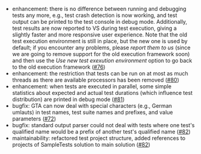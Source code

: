 * enhancement: there is no difference between running and debugging tests any more, e.g., test crash detection is now working, and test output can be printed to the test console in debug mode. Additionally, test results are now reported to VS during test execution, giving a slightly faster and more responsive user experience. Note that the old test execution environment is still in place, but the new one is used by default; if you encounter any problems, please *report them to us* (since we are going to remove support for the old execution framework soon) and then use the *Use new test exexution environment* option to go back to the old execution framework ([#76](https://github.com/csoltenborn/GoogleTestAdapter/issues/76))
* enhancement: the restriction that tests can be run on at most as much threads as there are available processors has been removed ([#80](https://github.com/csoltenborn/GoogleTestAdapter/issues/80))
* enhancement: when tests are executed in parallel, some simple statistics about expected and actual test durations (which influence test distribution) are printed in debug mode ([#81](https://github.com/csoltenborn/GoogleTestAdapter/issues/81))
* bugfix: GTA can now deal with special characters (e.g., German umlauts) in test names, test suite names and prefixes, and value parameters ([#72](https://github.com/csoltenborn/GoogleTestAdapter/issues/72))
* bugfix: standard output parser could not deal with tests where one test's qualified name would be a prefix of another test's qualified name ([#82](https://github.com/csoltenborn/GoogleTestAdapter/issues/82))
* maintainability: refactored test project structure, added references to projects of SampleTests solution to main solution ([#82](https://github.com/csoltenborn/GoogleTestAdapter/issues/82))
